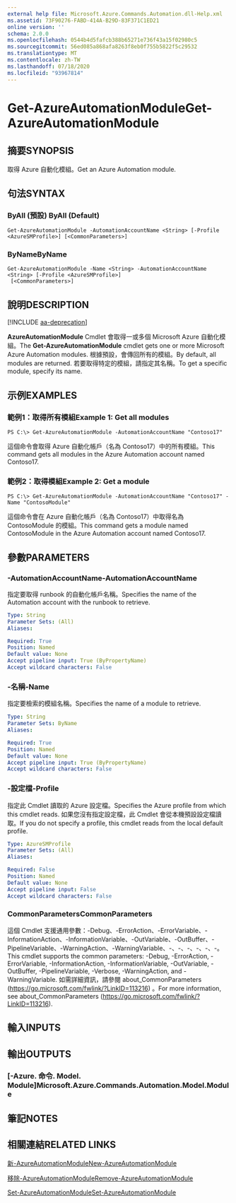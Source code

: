 ```yaml
---
external help file: Microsoft.Azure.Commands.Automation.dll-Help.xml
ms.assetid: 73F90276-FABD-414A-B29D-83F371C1ED21
online version: ''
schema: 2.0.0
ms.openlocfilehash: 0544b4d5fafcb388b65271e736f43a15f02980c5
ms.sourcegitcommit: 56ed085a868afa8263f8eb0f755b5822f5c29532
ms.translationtype: MT
ms.contentlocale: zh-TW
ms.lasthandoff: 07/18/2020
ms.locfileid: "93967814"
---
```

# <span data-ttu-id="72323-101">Get-AzureAutomationModule</span><span class="sxs-lookup"><span data-stu-id="72323-101">Get-AzureAutomationModule</span></span>

## <span data-ttu-id="72323-102">摘要</span><span class="sxs-lookup"><span data-stu-id="72323-102">SYNOPSIS</span></span>

<span data-ttu-id="72323-103">取得 Azure 自動化模組。</span><span class="sxs-lookup"><span data-stu-id="72323-103">Get an Azure Automation module.</span></span>

## <span data-ttu-id="72323-104">句法</span><span class="sxs-lookup"><span data-stu-id="72323-104">SYNTAX</span></span>

### <span data-ttu-id="72323-105">ByAll (預設) </span><span class="sxs-lookup"><span data-stu-id="72323-105">ByAll (Default)</span></span>
```
Get-AzureAutomationModule -AutomationAccountName <String> [-Profile <AzureSMProfile>] [<CommonParameters>]
```

### <span data-ttu-id="72323-106">ByName</span><span class="sxs-lookup"><span data-stu-id="72323-106">ByName</span></span>
```
Get-AzureAutomationModule -Name <String> -AutomationAccountName <String> [-Profile <AzureSMProfile>]
 [<CommonParameters>]
```

## <span data-ttu-id="72323-107">說明</span><span class="sxs-lookup"><span data-stu-id="72323-107">DESCRIPTION</span></span>

[!INCLUDE [aa-deprecation](../include/aa-deprecation.md)]

<span data-ttu-id="72323-108">**AzureAutomationModule** Cmdlet 會取得一或多個 Microsoft Azure 自動化模組。</span><span class="sxs-lookup"><span data-stu-id="72323-108">The **Get-AzureAutomationModule** cmdlet gets one or more Microsoft Azure Automation modules.</span></span>
<span data-ttu-id="72323-109">根據預設，會傳回所有的模組。</span><span class="sxs-lookup"><span data-stu-id="72323-109">By default, all modules are returned.</span></span>
<span data-ttu-id="72323-110">若要取得特定的模組，請指定其名稱。</span><span class="sxs-lookup"><span data-stu-id="72323-110">To get a specific module, specify its name.</span></span>

## <span data-ttu-id="72323-111">示例</span><span class="sxs-lookup"><span data-stu-id="72323-111">EXAMPLES</span></span>

### <span data-ttu-id="72323-112">範例1：取得所有模組</span><span class="sxs-lookup"><span data-stu-id="72323-112">Example 1: Get all modules</span></span>
```
PS C:\> Get-AzureAutomationModule -AutomationAccountName "Contoso17"
```

<span data-ttu-id="72323-113">這個命令會取得 Azure 自動化帳戶（名為 Contoso17）中的所有模組。</span><span class="sxs-lookup"><span data-stu-id="72323-113">This command gets all modules in the Azure Automation account named Contoso17.</span></span>

### <span data-ttu-id="72323-114">範例2：取得模組</span><span class="sxs-lookup"><span data-stu-id="72323-114">Example 2: Get a module</span></span>
```
PS C:\> Get-AzureAutomationModule -AutomationAccountName "Contoso17" -Name "ContosoModule"
```

<span data-ttu-id="72323-115">這個命令會在 Azure 自動化帳戶（名為 Contoso17）中取得名為 ContosoModule 的模組。</span><span class="sxs-lookup"><span data-stu-id="72323-115">This command gets a module named ContosoModule in the Azure Automation account named Contoso17.</span></span>

## <span data-ttu-id="72323-116">參數</span><span class="sxs-lookup"><span data-stu-id="72323-116">PARAMETERS</span></span>

### <span data-ttu-id="72323-117">-AutomationAccountName</span><span class="sxs-lookup"><span data-stu-id="72323-117">-AutomationAccountName</span></span>
<span data-ttu-id="72323-118">指定要取得 runbook 的自動化帳戶名稱。</span><span class="sxs-lookup"><span data-stu-id="72323-118">Specifies the name of the Automation account with the runbook to retrieve.</span></span>

```yaml
Type: String
Parameter Sets: (All)
Aliases: 

Required: True
Position: Named
Default value: None
Accept pipeline input: True (ByPropertyName)
Accept wildcard characters: False
```

### <span data-ttu-id="72323-119">-名稱</span><span class="sxs-lookup"><span data-stu-id="72323-119">-Name</span></span>
<span data-ttu-id="72323-120">指定要檢索的模組名稱。</span><span class="sxs-lookup"><span data-stu-id="72323-120">Specifies the name of a module to retrieve.</span></span>

```yaml
Type: String
Parameter Sets: ByName
Aliases: 

Required: True
Position: Named
Default value: None
Accept pipeline input: True (ByPropertyName)
Accept wildcard characters: False
```

### <span data-ttu-id="72323-121">-設定檔</span><span class="sxs-lookup"><span data-stu-id="72323-121">-Profile</span></span>
<span data-ttu-id="72323-122">指定此 Cmdlet 讀取的 Azure 設定檔。</span><span class="sxs-lookup"><span data-stu-id="72323-122">Specifies the Azure profile from which this cmdlet reads.</span></span>
<span data-ttu-id="72323-123">如果您沒有指定設定檔，此 Cmdlet 會從本機預設設定檔讀取。</span><span class="sxs-lookup"><span data-stu-id="72323-123">If you do not specify a profile, this cmdlet reads from the local default profile.</span></span>

```yaml
Type: AzureSMProfile
Parameter Sets: (All)
Aliases: 

Required: False
Position: Named
Default value: None
Accept pipeline input: False
Accept wildcard characters: False
```

### <span data-ttu-id="72323-124">CommonParameters</span><span class="sxs-lookup"><span data-stu-id="72323-124">CommonParameters</span></span>
<span data-ttu-id="72323-125">這個 Cmdlet 支援通用參數：-Debug、-ErrorAction、-ErrorVariable、-InformationAction、-InformationVariable、-OutVariable、-OutBuffer、-PipelineVariable、-WarningAction、-WarningVariable、-、-、-、-、-、-。</span><span class="sxs-lookup"><span data-stu-id="72323-125">This cmdlet supports the common parameters: -Debug, -ErrorAction, -ErrorVariable, -InformationAction, -InformationVariable, -OutVariable, -OutBuffer, -PipelineVariable, -Verbose, -WarningAction, and -WarningVariable.</span></span> <span data-ttu-id="72323-126">如需詳細資訊，請參閱 about_CommonParameters (https://go.microsoft.com/fwlink/?LinkID=113216) 。</span><span class="sxs-lookup"><span data-stu-id="72323-126">For more information, see about_CommonParameters (https://go.microsoft.com/fwlink/?LinkID=113216).</span></span>

## <span data-ttu-id="72323-127">輸入</span><span class="sxs-lookup"><span data-stu-id="72323-127">INPUTS</span></span>

## <span data-ttu-id="72323-128">輸出</span><span class="sxs-lookup"><span data-stu-id="72323-128">OUTPUTS</span></span>

### <span data-ttu-id="72323-129">[-Azure. 命令. Model. Module]</span><span class="sxs-lookup"><span data-stu-id="72323-129">Microsoft.Azure.Commands.Automation.Model.Module</span></span>

## <span data-ttu-id="72323-130">筆記</span><span class="sxs-lookup"><span data-stu-id="72323-130">NOTES</span></span>

## <span data-ttu-id="72323-131">相關連結</span><span class="sxs-lookup"><span data-stu-id="72323-131">RELATED LINKS</span></span>

[<span data-ttu-id="72323-132">新-AzureAutomationModule</span><span class="sxs-lookup"><span data-stu-id="72323-132">New-AzureAutomationModule</span></span>](./New-AzureAutomationModule.md)

[<span data-ttu-id="72323-133">移除-AzureAutomationModule</span><span class="sxs-lookup"><span data-stu-id="72323-133">Remove-AzureAutomationModule</span></span>](./Remove-AzureAutomationModule.md)

[<span data-ttu-id="72323-134">Set-AzureAutomationModule</span><span class="sxs-lookup"><span data-stu-id="72323-134">Set-AzureAutomationModule</span></span>](./Set-AzureAutomationModule.md)


